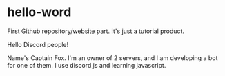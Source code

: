 # hello-word
First Github repository/website part. It's just a tutorial product.

Hello Discord people!

Name's Captain Fox. I'm an owner of 2 servers, and I am developing a bot for one of them.
I use discord.js and learning javascript.
